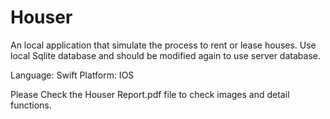 # Houser
An local application that simulate the process to rent or lease houses. 
Use local Sqlite database and should be modified again to use server database.

Language: Swift Platform: IOS

Please Check the Houser Report.pdf file to check images and detail functions.


